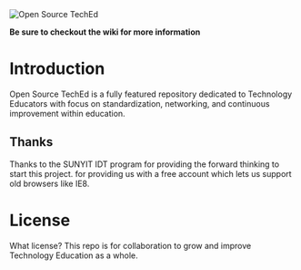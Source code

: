 <img src="" alt="Open Source TechEd" title="Open Source Technology Education" />

**Be sure to checkout the wiki for more information**

# Introduction

Open Source TechEd is a fully featured repository dedicated to Technology Educators with focus on standardization, networking, and continuous improvement within education.

## Thanks

Thanks to the SUNYIT IDT program for providing the forward thinking to start this project.  for providing us with a free account which lets us support old browsers like IE8.

# License

What license? This repo is for collaboration to grow and improve Technology Education as a whole.
